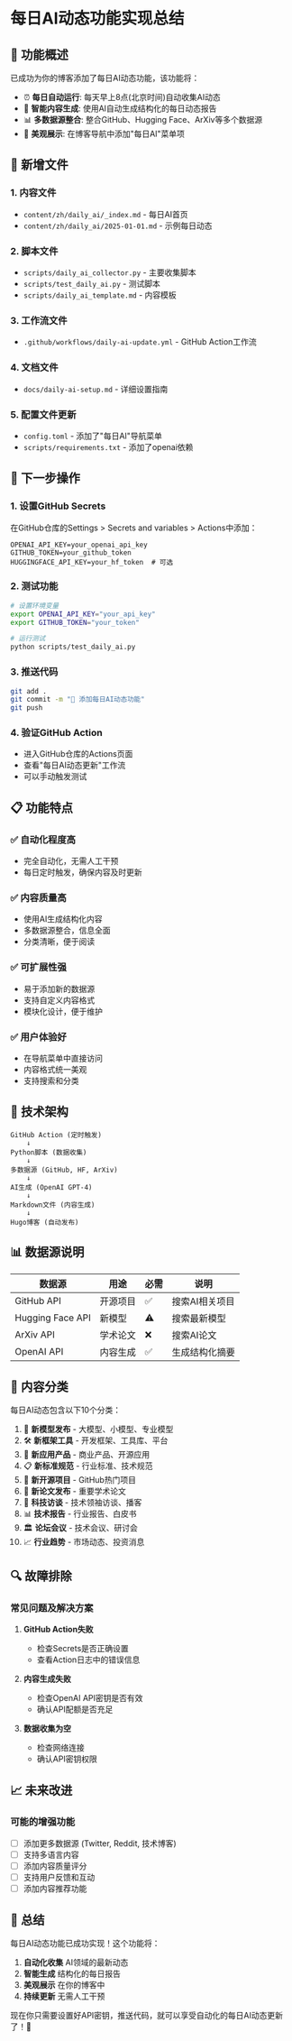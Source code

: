 # 每日AI动态功能实现总结

## 🎯 功能概述

已成功为你的博客添加了每日AI动态功能，该功能将：

- ⏰ **每日自动运行**: 每天早上8点(北京时间)自动收集AI动态
- 🤖 **智能内容生成**: 使用AI自动生成结构化的每日动态报告
- 📊 **多数据源整合**: 整合GitHub、Hugging Face、ArXiv等多个数据源
- 🎨 **美观展示**: 在博客导航中添加"每日AI"菜单项

## 📁 新增文件

### 1. 内容文件

- `content/zh/daily_ai/_index.md` - 每日AI首页
- `content/zh/daily_ai/2025-01-01.md` - 示例每日动态

### 2. 脚本文件

- `scripts/daily_ai_collector.py` - 主要收集脚本
- `scripts/test_daily_ai.py` - 测试脚本
- `scripts/daily_ai_template.md` - 内容模板

### 3. 工作流文件

- `.github/workflows/daily-ai-update.yml` - GitHub Action工作流

### 4. 文档文件

- `docs/daily-ai-setup.md` - 详细设置指南

### 5. 配置文件更新

- `config.toml` - 添加了"每日AI"导航菜单
- `scripts/requirements.txt` - 添加了openai依赖

## 🚀 下一步操作

### 1. 设置GitHub Secrets

在GitHub仓库的Settings > Secrets and variables > Actions中添加：

```
OPENAI_API_KEY=your_openai_api_key
GITHUB_TOKEN=your_github_token
HUGGINGFACE_API_KEY=your_hf_token  # 可选
```

### 2. 测试功能

```bash
# 设置环境变量
export OPENAI_API_KEY="your_api_key"
export GITHUB_TOKEN="your_token"

# 运行测试
python scripts/test_daily_ai.py
```

### 3. 推送代码

```bash
git add .
git commit -m "🤖 添加每日AI动态功能"
git push
```

### 4. 验证GitHub Action

- 进入GitHub仓库的Actions页面
- 查看"每日AI动态更新"工作流
- 可以手动触发测试

## 📋 功能特点

### ✅ **自动化程度高**

- 完全自动化，无需人工干预
- 每日定时触发，确保内容及时更新

### ✅ **内容质量高**

- 使用AI生成结构化内容
- 多数据源整合，信息全面
- 分类清晰，便于阅读

### ✅ **可扩展性强**

- 易于添加新的数据源
- 支持自定义内容格式
- 模块化设计，便于维护

### ✅ **用户体验好**

- 在导航菜单中直接访问
- 内容格式统一美观
- 支持搜索和分类

## 🔧 技术架构

```
GitHub Action (定时触发)
    ↓
Python脚本 (数据收集)
    ↓
多数据源 (GitHub, HF, ArXiv)
    ↓
AI生成 (OpenAI GPT-4)
    ↓
Markdown文件 (内容生成)
    ↓
Hugo博客 (自动发布)
```

## 📊 数据源说明

| 数据源 | 用途 | 必需 | 说明 |
|--------|------|------|------|
| GitHub API | 开源项目 | ✅ | 搜索AI相关项目 |
| Hugging Face API | 新模型 | ⚠️ | 搜索最新模型 |
| ArXiv API | 学术论文 | ❌ | 搜索AI论文 |
| OpenAI API | 内容生成 | ✅ | 生成结构化摘要 |

## 🎨 内容分类

每日AI动态包含以下10个分类：

1. 🤖 **新模型发布** - 大模型、小模型、专业模型
2. 🛠️ **新框架工具** - 开发框架、工具库、平台
3. 📱 **新应用产品** - 商业产品、开源应用
4. 📋 **新标准规范** - 行业标准、技术规范
5. 🔬 **新开源项目** - GitHub热门项目
6. 📄 **新论文发布** - 重要学术论文
7. 🎤 **科技访谈** - 技术领袖访谈、播客
8. 📊 **技术报告** - 行业报告、白皮书
9. 🏛️ **论坛会议** - 技术会议、研讨会
10. 📈 **行业趋势** - 市场动态、投资消息

## 🔍 故障排除

### 常见问题及解决方案

1. **GitHub Action失败**
   - 检查Secrets是否正确设置
   - 查看Action日志中的错误信息

2. **内容生成失败**
   - 检查OpenAI API密钥是否有效
   - 确认API配额是否充足

3. **数据收集为空**
   - 检查网络连接
   - 确认API密钥权限

## 📈 未来改进

### 可能的增强功能

- [ ] 添加更多数据源 (Twitter, Reddit, 技术博客)
- [ ] 支持多语言内容
- [ ] 添加内容质量评分
- [ ] 支持用户反馈和互动
- [ ] 添加内容推荐功能

## 🎉 总结

每日AI动态功能已成功实现！这个功能将：

1. **自动化收集** AI领域的最新动态
2. **智能生成** 结构化的每日报告
3. **美观展示** 在你的博客中
4. **持续更新** 无需人工干预

现在你只需要设置好API密钥，推送代码，就可以享受自动化的每日AI动态更新了！🚀
